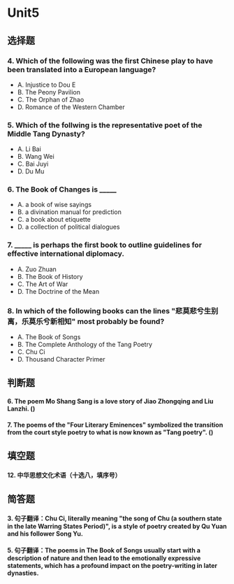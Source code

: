 # Unit5
## 选择题


### 4. Which of the following was the first Chinese play to have been translated into a European language?
- A. Injustice to Dou E
- B. The Peony Pavilion
- C. The Orphan of Zhao
- D. Romance of the Western Chamber
### 5. Which of the follwing is the representative poet of the Middle Tang Dynasty?
- A. Li Bai
- B. Wang Wei
- C. Bai Juyi
- D. Du Mu
### 6. The Book of Changes is _____
- A. a book of wise sayings
- B. a divination manual for prediction
- C. a book about etiquette
- D. a collection of political dialogues
### 7. _____ is perhaps the first book to outline guidelines for effective international diplomacy.
- A. Zuo Zhuan
- B. The Book of History
- C. The Art of War
- D. The Doctrine of the Mean
### 8. In which of the following books can the lines "悲莫悲兮生别离，乐莫乐兮新相知" most probably be found?
- A. The Book of Songs
- B. The Complete Anthology of the Tang Poetry
- C. Chu Ci
- D. Thousand Character Primer
## 判断题



#### 6. The poem Mo Shang Sang is a love story of Jiao Zhongqing and Liu Lanzhi. ()
#### 7. The poems of the "Four Literary Eminences" symbolized the transition from the court style poetry to what is now known as "Tang poetry". ()

## 填空题



#### 12. 中华思想文化术语（十选八，填序号） 
## 简答题
#### 3. 句子翻译：Chu Ci, literally meaning "the song of Chu (a southern state in the late Warring States Period)", is a style of poetry created by Qu Yuan and his follower Song Yu. 
#### 5. 句子翻译：The poems in The Book of Songs usually start with a description of nature and then lead to the emotionally expressive statements, which has a profound impact on the poetry-writing in later dynasties. 


